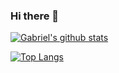 ### Hi there 👋

[![Gabriel's github stats](https://github-readme-stats.vercel.app/api?username=gajalves&show_icons=true&theme=radical)](https://github.com/anuraghazra/github-readme-stats)

[![Top Langs](https://github-readme-stats.vercel.app/api/top-langs/?username=gajalves&layout=compact&theme=radical)](https://github.com/anuraghazra/github-readme-stats)
